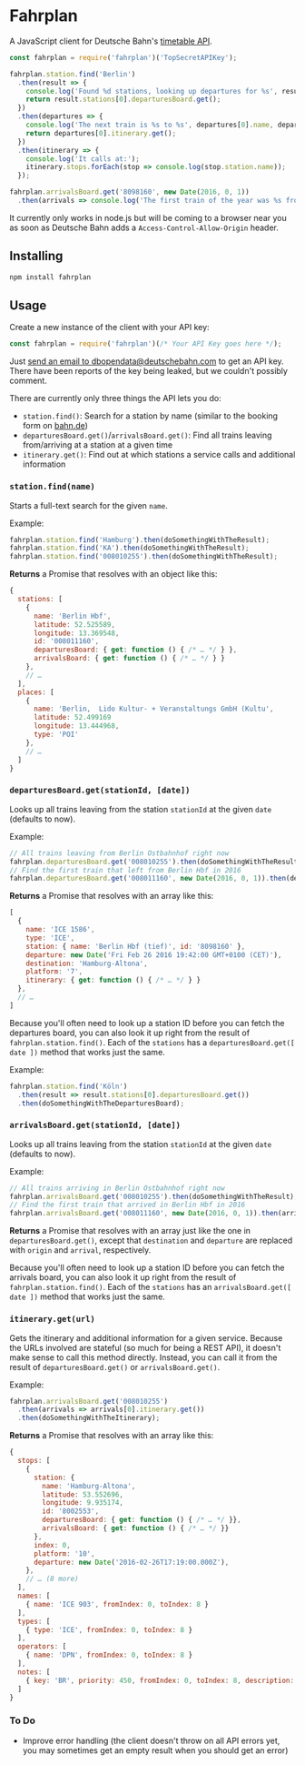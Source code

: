# Fahrplan

A JavaScript client for Deutsche Bahn's [timetable API](http://data.deutschebahn.com/apis/fahrplan/).

```js
const fahrplan = require('fahrplan')('TopSecretAPIKey');

fahrplan.station.find('Berlin')
  .then(result => {
    console.log('Found %d stations, looking up departures for %s', result.stations.length, result.stations[0].name);
    return result.stations[0].departuresBoard.get();
  })
  .then(departures => {
    console.log('The next train is %s to %s', departures[0].name, departures[0].destination);
    return departures[0].itinerary.get();
  })
  .then(itinerary => {
    console.log('It calls at:');
    itinerary.stops.forEach(stop => console.log(stop.station.name));
  });

fahrplan.arrivalsBoard.get('8098160', new Date(2016, 0, 1))
  .then(arrivals => console.log('The first train of the year was %s from %s', arrivals[0].name, arrivals[0].origin));
```

It currently only works in node.js but will be coming to a browser near you as soon as Deutsche Bahn adds a `Access-Control-Allow-Origin` header.

## Installing

```sh
npm install fahrplan
```

## Usage

Create a new instance of the client with your API key:

```js
const fahrplan = require('fahrplan')(/* Your API Key goes here */);
```

Just [send an email to dbopendata@deutschebahn.com](mailto:dbopendata@deutschebahn.com) to get an API key. There have been reports of the key being leaked, but we couldn't possibly comment.

There are currently only three things the API lets you do:

* `station.find()`:
  Search for a station by name (similar to the booking form on [bahn.de](http://www.bahn.de/p/view/index.shtml))
* `departuresBoard.get()`/`arrivalsBoard.get()`:
  Find all trains leaving from/arriving at a station at a given time
* `itinerary.get()`:
  Find out at which stations a service calls and additional information

### `station.find(name)`

Starts a full-text search for the given `name`.

Example:
```js
fahrplan.station.find('Hamburg').then(doSomethingWithTheResult);
fahrplan.station.find('KA').then(doSomethingWithTheResult);
fahrplan.station.find('008010255').then(doSomethingWithTheResult);
```

**Returns** a Promise that resolves with an object like this:

```js
{
  stations: [
    {
      name: 'Berlin Hbf',
      latitude: 52.525589,
      longitude: 13.369548,
      id: '008011160',
      departuresBoard: { get: function () { /* … */ } },
      arrivalsBoard: { get: function () { /* … */ } }
    },
    // …
  ],
  places: [
    {
      name: 'Berlin,  Lido Kultur- + Veranstaltungs GmbH (Kultu',
      latitude: 52.499169
      longitude: 13.444968,
      type: 'POI'
    },
    // …
  ]
}
```

### `departuresBoard.get(stationId, [date])`

Looks up all trains leaving from the station `stationId` at the given `date` (defaults to now).

Example:

```js
// All trains leaving from Berlin Ostbahnhof right now
fahrplan.departuresBoard.get('008010255').then(doSomethingWithTheResult);
// Find the first train that left from Berlin Hbf in 2016
fahrplan.departuresBoard.get('008011160', new Date(2016, 0, 1)).then(departures => departures[0]);
```

**Returns** a Promise that resolves with an array like this:
```js
[
  {
    name: 'ICE 1586',
    type: 'ICE',
    station: { name: 'Berlin Hbf (tief)', id: '8098160' },
    departure: new Date('Fri Feb 26 2016 19:42:00 GMT+0100 (CET)'),
    destination: 'Hamburg-Altona',
    platform: '7',
    itinerary: { get: function () { /* … */ } }
  },
  // …
]
```

Because you'll often need to look up a station ID before you can fetch the departures board, you can also look it up right from the result of `fahrplan.station.find()`. Each of the `stations` has a `departuresBoard.get([ date ])` method that works just the same.

Example:

```js
fahrplan.station.find('Köln')
  .then(result => result.stations[0].departuresBoard.get())
  .then(doSomethingWithTheDeparturesBoard);
```

### `arrivalsBoard.get(stationId, [date])`

Looks up all trains leaving from the station `stationId` at the given `date` (defaults to now).

Example:

```js
// All trains arriving in Berlin Ostbahnhof right now
fahrplan.arrivalsBoard.get('008010255').then(doSomethingWithTheResult);
// Find the first train that arrived in Berlin Hbf in 2016
fahrplan.arrivalsBoard.get('008011160', new Date(2016, 0, 1)).then(arrivals => arrivals[0]);
```

**Returns** a Promise that resolves with an array just like the one in `departuresBoard.get()`, except that `destination` and `departure` are replaced with `origin` and `arrival`, respectively.

Because you'll often need to look up a station ID before you can fetch the arrivals board, you can also look it up right from the result of `fahrplan.station.find()`. Each of the `stations` has an `arrivalsBoard.get([ date ])` method that works just the same.

### `itinerary.get(url)`

Gets the itinerary and additional information for a given service. Because the URLs involved are stateful (so much for being a REST API), it doesn't make sense to call this method directly. Instead, you can call it from the result of `departuresBoard.get()` or `arrivalsBoard.get()`.

Example:
```js
fahrplan.arrivalsBoard.get('008010255')
  .then(arrivals => arrivals[0].itinerary.get())
  .then(doSomethingWithTheItinerary);
```

**Returns** a Promise that resolves with an array like this:

```js
{
  stops: [
    {
      station: {
        name: 'Hamburg-Altona',
        latitude: 53.552696,
        longitude: 9.935174,
        id: '8002553',
        departuresBoard: { get: function () { /* … */ }},
        arrivalsBoard: { get: function () { /* … */ }}
      },
      index: 0,
      platform: '10',
      departure: new Date('2016-02-26T17:19:00.000Z'),
    },
    // … (8 more)
  ],
  names: [
    { name: 'ICE 903', fromIndex: 0, toIndex: 8 }
  ],
  types: [
    { type: 'ICE', fromIndex: 0, toIndex: 8 }
  ],
  operators: [
    { name: 'DPN', fromIndex: 0, toIndex: 8 }
  ],
  notes: [
    { key: 'BR', priority: 450, fromIndex: 0, toIndex: 8, description: 'Bordrestaurant' }
  ]
}
```

### To Do

* Improve error handling (the client doesn't throw on all API errors yet, you may sometimes get an empty result when you should get an error)
